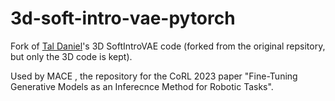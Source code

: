 # 3d-soft-intro-vae-pytorch

Fork of <a href="https://taldatech.github.io">Tal Daniel</a>'s 3D SoftIntroVAE code (forked from the original repsitory, but only the 3D code is kept). 


Used by <a hredf="https://github.com/mace"> MACE </a>, the repository for the CoRL 2023 paper "Fine-Tuning Generative Models as an Inferecnce Method for Robotic Tasks". 


